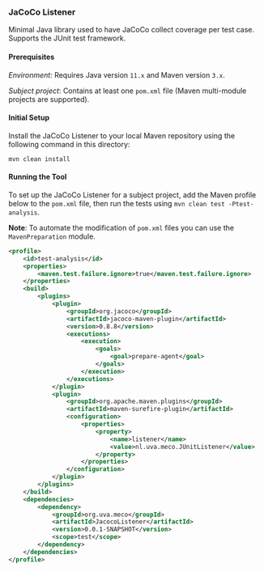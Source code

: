 ### JaCoCo Listener

Minimal Java library used to have JaCoCo collect coverage per test case. Supports the JUnit test framework.

#### Prerequisites

*Environment:* Requires Java version `11.x` and Maven version `3.x`.

*Subject project*: Contains at least one `pom.xml` file (Maven multi-module projects are supported).

#### Initial Setup

Install the JaCoCo Listener to your local Maven repository using the following command in this directory:

```shell
mvn clean install
```

#### Running the Tool

To set up the JaCoCo Listener for a subject project, add the Maven profile below to the `pom.xml` file, then run the tests using `mvn clean test -Ptest-analysis`.

**Note**: To automate the modification of `pom.xml` files you can use the `MavenPreparation` module.

```xml
<profile>
    <id>test-analysis</id>
    <properties>
        <maven.test.failure.ignore>true</maven.test.failure.ignore>
    </properties>
    <build>
        <plugins>
            <plugin>
                <groupId>org.jacoco</groupId>
                <artifactId>jacoco-maven-plugin</artifactId>
                <version>0.8.8</version>
                <executions>
                    <execution>
                        <goals>
                            <goal>prepare-agent</goal>
                        </goals>
                    </execution>
                </executions>
            </plugin>
            <plugin>
                <groupId>org.apache.maven.plugins</groupId>
                <artifactId>maven-surefire-plugin</artifactId>
                <configuration>
                    <properties>
                        <property>
                            <name>listener</name>
                            <value>nl.uva.meco.JUnitListener</value>
                        </property>
                    </properties>
                </configuration>
            </plugin>
        </plugins>
    </build>
    <dependencies>
        <dependency>
            <groupId>org.uva.meco</groupId>
            <artifactId>JacocoListener</artifactId>
            <version>0.0.1-SNAPSHOT</version>
            <scope>test</scope>
        </dependency>
    </dependencies>
</profile>
```
